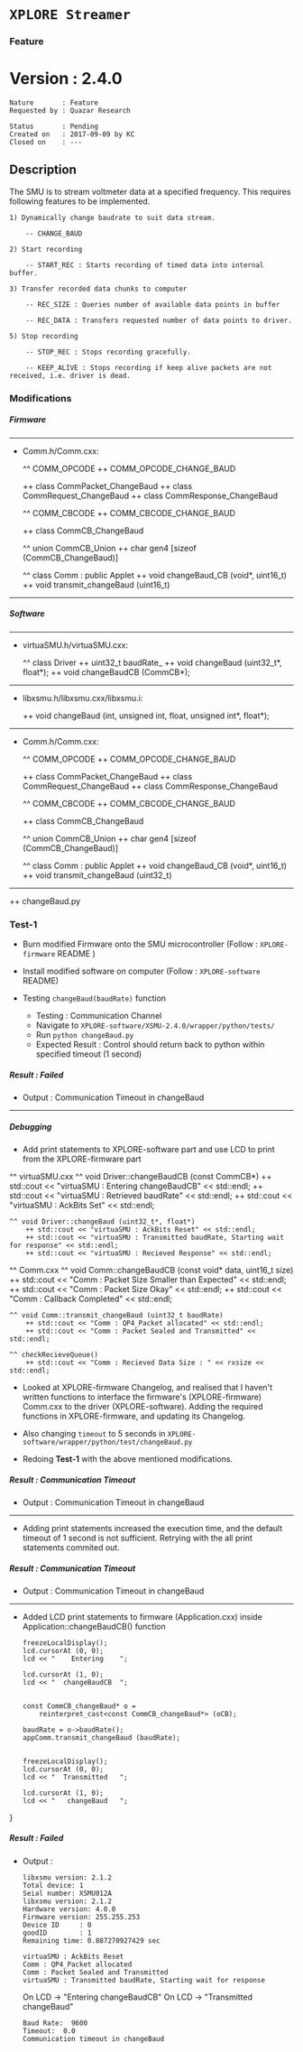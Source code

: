 # ``XPLORE Streamer``

### Feature

Version : 2.4.0
================

	Nature       : Feature
	Requested by : Quazar Research

	Status       : Pending
	Created on   : 2017-09-09 by KC
	Closed on    : ---

Description
-----------

The SMU is to stream voltmeter data at a specified frequency. This requires following features to be implemented.

	1) Dynamically change baudrate to suit data stream.

		-- CHANGE_BAUD

	2) Start recording

		-- START_REC : Starts recording of timed data into internal buffer.

	3) Transfer recorded data chunks to computer

		-- REC_SIZE : Queries number of available data points in buffer

		-- REC_DATA : Transfers requested number of data points to driver.

	5) Stop recording

		-- STOP_REC : Stops recording gracefully.

		-- KEEP_ALIVE : Stops recording if keep alive packets are not received, i.e. driver is dead.

### Modifications

##### Firmware
--------------

* Comm.h/Comm.cxx:

	^^ COMM_OPCODE
		++ COMM_OPCODE_CHANGE_BAUD

	++ class CommPacket_ChangeBaud
		++ class CommRequest_ChangeBaud
		++ class CommResponse_ChangeBaud

	^^ COMM_CBCODE
		++ COMM_CBCODE_CHANGE_BAUD

	++ class CommCB_ChangeBaud

	^^ union CommCB_Union
		++ char gen4 [sizeof (CommCB_ChangeBaud)]

	^^ class Comm : public Applet
		++ void changeBaud_CB (void*, uint16_t)
		++ void transmit_changeBaud (uint16_t)
--------------

##### Software
--------------

* virtuaSMU.h/virtuaSMU.cxx:

	^^ class Driver
		++ uint32_t baudRate_
		++ void changeBaud (uint32_t*, float*);
		++ void changeBaudCB (CommCB*);
--------------

* libxsmu.h/libxsmu.cxx/libxsmu.i:

	++ void changeBaud (int, unsigned int, float,
				unsigned int*, float*);

--------------

* Comm.h/Comm.cxx:

	^^ COMM_OPCODE
		++ COMM_OPCODE_CHANGE_BAUD

	++ class CommPacket_ChangeBaud
		++ class CommRequest_ChangeBaud
		++ class CommResponse_ChangeBaud

	^^ COMM_CBCODE
		++ COMM_CBCODE_CHANGE_BAUD

	++ class CommCB_ChangeBaud

	^^ union CommCB_Union
		++ char gen4 [sizeof (CommCB_ChangeBaud)]

	^^ class Comm : public Applet
		++ void changeBaud_CB (void*, uint16_t)
		++ void transmit_changeBaud (uint32_t)

--------------

++ changeBaud.py

### Test-1

- Burn modified Firmware onto the SMU microcontroller (Follow : `XPLORE-firmware` README )
- Install modified software on computer (Follow : `XPLORE-software` README)

- Testing `changeBaud(baudRate)` function
  - Testing : Communication Channel
  - Navigate to `XPLORE-software/XSMU-2.4.0/wrapper/python/tests/`
  - Run `python changeBaud.py`
  - Expected Result : Control should return back to python within specified timeout (1 second)

##### Result : Failed

- Output : Communication Timeout in changeBaud

---

##### Debugging

- Add print statements to XPLORE-software part and use LCD to print from the XPLORE-firmware part

^^ virtuaSMU.cxx
	^^ void Driver::changeBaudCB (const CommCB*)
		++ std::cout << "virtuaSMU : Entering changeBaudCB" << std::endl;
		++ std::cout << "virtuaSMU : Retrieved baudRate" << std::endl;
		++ std::cout << "virtuaSMU : AckBits Set" << std::endl;
		
	^^ void Driver::changeBaud (uint32_t*, float*)
		++ std::cout << "virtuaSMU : AckBits Reset" << std::endl;
		++ std::cout << "virtuaSMU : Transmitted baudRate, Starting wait for response" << std::endl;
		++ std::cout << "virtuaSMU : Recieved Response" << std::endl;
		
^^ Comm.cxx
	^^ void Comm::changeBaudCB (const void* data, uint16_t size)
		++ std::cout << "Comm : Packet Size Smaller than Expected" << std::endl;
		++ std::cout << "Comm : Packet Size Okay" << std::endl;
		++ std::cout << "Comm : Callback Completed" << std::endl;

	^^ void Comm::transmit_changeBaud (uint32_t baudRate)
		++ std::cout << "Comm : QP4_Packet allocated" << std::endl;
		++ std::cout << "Comm : Packet Sealed and Transmitted" << std::endl;
	
	^^ checkRecieveQueue()
		++ std::cout << "Comm : Recieved Data Size : " << rxsize << std::endl;

- Looked at XPLORE-firmware Changelog, and realised that I haven't written functions to interface the firmware's (XPLORE-firmware) Comm.cxx to the driver (XPLORE-software). Adding the required functions in XPLORE-firmware, and updating its Changelog.

- Also changing `timeout` to 5 seconds in `XPLORE-software/wrapper/python/test/changeBaud.py`

- Redoing **Test-1** with the above mentioned modifications.

##### Result : Communication Timeout

- Output : Communication Timeout in changeBaud

---

- Adding print statements increased the execution time, and the default timeout of 1 second is not sufficient. Retrying with the all print statements commited out.

##### Result : Communication Timeout

- Output : Communication Timeout in changeBaud

---

- 	Added LCD print statements to firmware (Application.cxx) inside Application::changeBaudCB() function
	
	```
	freezeLocalDisplay();
	lcd.cursorAt (0, 0);
	lcd << "    Entering    ";

	lcd.cursorAt (1, 0);
	lcd << "  changeBaudCB  ";


	const CommCB_changeBaud* o =
		reinterpret_cast<const CommCB_changeBaud*> (oCB);
	
	baudRate = o->baudRate();
	appComm.transmit_changeBaud (baudRate);
	
	
	freezeLocalDisplay();
	lcd.cursorAt (0, 0);
	lcd << "  Transmitted   ";

	lcd.cursorAt (1, 0);
	lcd << "   changeBaud   ";
	```
}

##### Result : Failed

- Output :

	```
	libxsmu version: 2.1.2
	Total device: 1
	Seial number: XSMU012A
	libxsmu version: 2.1.2
	Hardware version: 4.0.0
	Firmware version: 255.255.253
	Device ID     : 0 
	goodID        : 1 
	Remaining time: 0.887270927429 sec 

	virtuaSMU : AckBits Reset
	Comm : QP4_Packet allocated
	Comm : Packet Sealed and Transmitted
	virtuaSMU : Transmitted baudRate, Starting wait for response
	```

	On LCD -> "Entering changeBaudCB"
	On LCD -> "Transmitted changeBaud"

	```
	Baud Rate:  9600 
	Timeout:  0.0
	Communication timeout in changeBaud
	```
